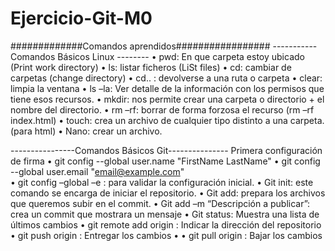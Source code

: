 # Ejercicio-Git-M0

#############Comandos aprendidos#################
-----------Comandos Básicos Linux --------
•	pwd:  En que carpeta estoy ubicado    (Print work directory)
•	ls: listar ficheros   (LiSt files)
•	cd:   cambiar de carpetas   (change directory)
•	cd..  : devolverse a una ruta o carpeta 
•	clear: limpia la ventana 
•	ls –la: Ver detalle de la información con los permisos que tiene esos recursos.
•	mkdir:  nos permite crear una carpeta o directorio + el nombre del directorio.
•	rm –rf: borrar de forma forzosa el recurso   (rm –rf index.html)
•	touch: crea un archivo de cualquier tipo distinto a una carpeta.(para html)
•	Nano: crear un archivo.

----------------Comandos Básicos Git---------------
Primera configuración de firma 
•	git config --global user.name "FirstName LastName" 
•	git config --global user.email "email@example.com"  
•	git config –global –e : para validar la configuración inicial.
•	Git init:  este comando se encarga de iniciar el repositorio.
•	Git add: prepara los archivos que queremos subir en el commit.
•	 Git add –m “Descripción a publicar”: crea un commit que mostrara un mensaje 
•	Git status: Muestra una lista de últimos cambios
•	git remote add origin <url repositorio> : Indicar la dirección del repositorio 
•	git push origin <Raman main> : Entregar los cambios 
•	•  git pull origin <Raman main> : Bajar los cambios 
